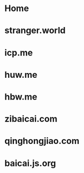 # Home
# stranger.world
# icp.me
# huw.me
# hbw.me
# zibaicai.com
# qinghongjiao.com
# baicai.js.org
# 
# 
# 
